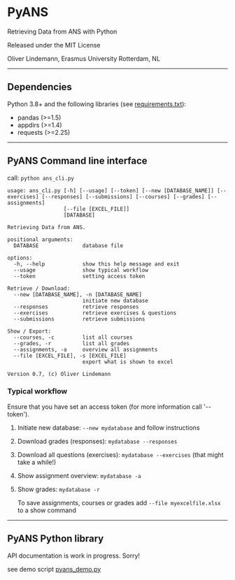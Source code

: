 # PyANS

Retrieving Data from ANS with Python

Released under the MIT License

Oliver Lindemann, Erasmus University Rotterdam, NL

---

## Dependencies

Python 3.8+ and the following libraries (see [requirements.txt](requirements.txt)):
* pandas (>=1.5)
* appdirs (>=1.4)
* requests (>=2.25)

---

## PyANS Command line interface

call: `python ans_cli.py`

```
usage: ans_cli.py [-h] [--usage] [--token] [--new [DATABASE_NAME]] [--exercises] [--responses] [--submissions] [--courses] [--grades] [--assignments]
                  [--file [EXCEL_FILE]]
                  [DATABASE]

Retrieving Data from ANS.

positional arguments:
  DATABASE              database file

options:
  -h, --help            show this help message and exit
  --usage               show typical workflow
  --token               setting access token

Retrieve / Download:
  --new [DATABASE_NAME], -n [DATABASE_NAME]
                        initiate new database
  --responses           retrieve responses
  --exercises           retrieve exercises & questions
  --submissions         retrieve submissions

Show / Export:
  --courses, -c         list all courses
  --grades, -r          list all grades
  --assignments, -a     overview all assignments
  --file [EXCEL_FILE], -s [EXCEL_FILE]
                        export what is shown to excel

Version 0.7, (c) Oliver Lindemann
```

### Typical workflow

Ensure that you have set an access token (for more information call '--token').

1) Initiate new database:
        `--new mydatabase` and follow instructions
2) Download grades  (responses):
        `mydatabase --responses`
3) Download all questions (exercises):
        `mydatabase --exercises` (that might take a while!)
4) Show assignment overview:
        `mydatabase -a`
5) Show grades:
        `mydatabase -r`

   To save assignments, courses or grades add `--file myexcelfile.xlsx`
   to a show command

---

## PyANS Python library

API documentation is work in progress. Sorry!

see demo script [pyans_demo.py](pyans_demo.py)
